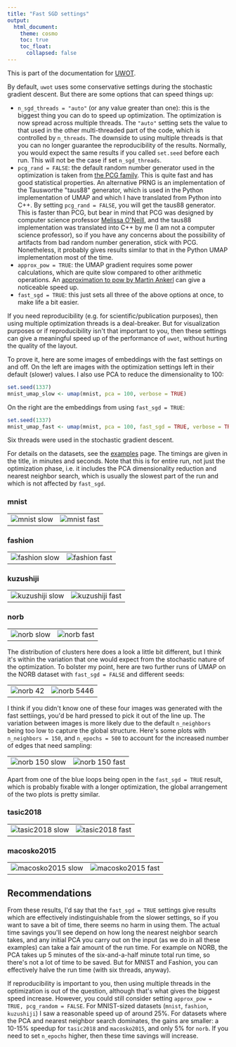 ```yaml
---
title: "Fast SGD settings"
output:
  html_document:
    theme: cosmo
    toc: true
    toc_float:
      collapsed: false
---
```


This is part of the documentation for [UWOT](https://github.com/jlmelville/uwot).

By default, `uwot` uses some conservative settings during the stochastic 
gradient descent. But there are some options that can speed things up:

* `n_sgd_threads = "auto"` (or any value greater than one): this is the biggest
thing you can do to speed up optimization. The optimization is now spread
across multiple threads. The `"auto"` setting sets the value to that used in
the other multi-threaded part of the code, which is controlled by `n_threads`.
The downside to using multiple threads is that you can no longer guarantee the
reproducibility of the results. Normally, you would expect the same results if
you called `set.seed` before each run. This will not be the case if set 
`n_sgd_threads`.
* `pcg_rand = FALSE`: the default random number generator used in the 
optimization is taken from [the PCG family](http://www.pcg-random.org/). This
is quite fast and has good statistical properties. An alternative PRNG is 
an implementation of the Tausworthe "taus88" generator, which is used in the
Python implementation of UMAP and which I have translated from Python into C++.
By setting `pcg_rand = FALSE`, you will get the taus88 generator. This is 
faster than PCG, but bear in mind that PCG was designed by computer science
professor [Melissa O'Neill](https://www.cs.hmc.edu/~oneill/index.html), and the
taus88 implementation was translated into C++ by me (I am not a computer science
professor), so if you have any concerns about the possibility of artifacts from
bad random number generation, stick with PCG. Nonetheless, it probably gives
results similar to that in the Python UMAP implementation most of the time.
* `approx_pow = TRUE`: the UMAP gradient requires some power calculations, which
are quite slow compared to other arithmetic operations. An 
[approximation to pow by Martin Ankerl](https://martin.ankerl.com/2012/01/25/optimized-approximative-pow-in-c-and-cpp/)
can give a noticeable speed up.
* `fast_sgd = TRUE`: this just sets all three of the above options at once, to 
make life a bit easier.

If you need reproducibility (e.g. for scientific/publication purposes), then using
multiple optimization threads is a deal-breaker. But for visualization purposes
or if reproducibility isn't that important to you, then these settings can
give a meaningful speed up of the performance of `uwot`, without hurting the
quality of the layout.

To prove it, here are some images of embeddings with the fast settings on and
off. On the left are images with the optimization settings left in their default
(slower) values. I also use PCA to reduce the dimensionality to 100:

```R
set.seed(1337)
mnist_umap_slow <- umap(mnist, pca = 100, verbose = TRUE)
```

On the right are the embeddings from using `fast_sgd = TRUE`:


```R
set.seed(1337)
mnist_umap_fast <- umap(mnist, pca = 100, fast_sgd = TRUE, verbose = TRUE)
```

Six threads were used in the stochastic gradient descent.

For details on the datasets, see the 
[examples](https://jlmelville.github.io/uwot/umap-examples.html) page. The 
timings are given in the title, in minutes and seconds. Note that this is for
entire run, not just the optimization phase, i.e. it includes the PCA
dimensionality reduction and nearest neighbor search, which is usually the
slowest part of the run and which is not affected by `fast_sgd`.

### mnist

|                             |                           |
:----------------------------:|:--------------------------:
![mnist slow](../img/fast-sgd/mnist_slow.png)|![mnist fast](../img/fast-sgd/mnist_fast.png)

### fashion

|                             |                           |
:----------------------------:|:--------------------------:
![fashion slow](../img/fast-sgd/fashion_slow.png)|![fashion fast](../img/fast-sgd/fashion_fast.png)

### kuzushiji

|                             |                           |
:----------------------------:|:--------------------------:
![kuzushiji slow](../img/fast-sgd/kuzushiji_slow.png)|![kuzushiji fast](../img/fast-sgd/kuzushiji_fast.png)

### norb

|                             |                           |
:----------------------------:|:--------------------------:
![norb slow](../img/fast-sgd/norb_slow.png)|![norb fast](../img/fast-sgd/norb_fast.png)

The distribution of clusters here does a look a little bit different, but I
think it's within the variation that one would expect from the stochastic nature
of the optimization. To bolster my point, here are two further runs of UMAP
on the NORB dataset with `fast_sgd = FALSE` and different seeds:

|                             |                           |
:----------------------------:|:--------------------------:
![norb 42](../img/fast-sgd/norb_42.png)|![norb 5446](../img/fast-sgd/norb_5446.png)

I think if you didn't know one of these four images was generated with the fast
settiings, you'd be hard pressed to pick it out of the line up. The variation 
between images is more likely due to the default `n_neighbors` being too low to
capture the global structure. Here's some plots with `n_neighbors = 150`, and
`n_epochs = 500` to account for the increased number of edges that need
sampling:

|                             |                           |
:----------------------------:|:--------------------------:
![norb 150 slow](../img/fast-sgd/norb150_slow.png)|![norb 150 fast](../img/fast-sgd/norb150_fast.png)

Apart from one of the blue loops being open in the `fast_sgd = TRUE` result, 
which is probably fixable with a longer optimization, the global arrangement 
of the two plots is pretty similar.

### tasic2018

|                             |                           |
:----------------------------:|:--------------------------:
![tasic2018 slow](../img/fast-sgd/tasic2018_slow.png)|![tasic2018 fast](../img/fast-sgd/tasic2018_fast.png)

### macosko2015

|                             |                           |
:----------------------------:|:--------------------------:
![macosko2015 slow](../img/fast-sgd/macosko2015_slow.png)|![macosko2015 fast](../img/fast-sgd/macosko2015_fast.png)

## Recommendations

From these results, I'd say that the `fast_sgd = TRUE` settings give results
which are effectively indistinguishable from the slower settings, so if you want
to save a bit of time, there seems no harm in using them. The actual time
savings you'll see depend on how long the nearest neighbor search takes, and any
initial PCA you carry out on the input (as we do in all these examples) can take
a fair amount of the run time. For example on NORB, the PCA takes up 5 minutes
of the six-and-a-half minute total run time, so there's not a lot of time to be
saved. But for MNIST and Fashion, you can effectively halve the run time (with
six threads, anyway).

If reproducibility is important to you, then using multiple threads in the 
optimization is out of the question, although that's what gives the 
biggest speed increase. However, you could still consider setting 
`approx_pow = TRUE, pcg_random = FALSE`. For MNIST-sized datasets (`mnist`, 
`fashion`, `kuzushiji`) I saw a reasonable speed up of around 25%. For datasets
where the PCA and nearest neighbor search dominates, the gains are smaller:
a 10-15% speedup for `tasic2018` and `macosko2015`, and only 5% for `norb`.
If you need to set `n_epochs` higher, then these time savings will increase.
